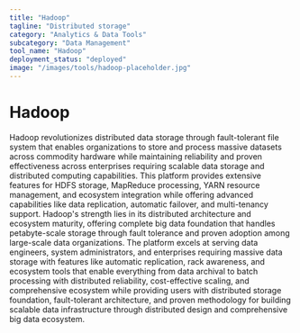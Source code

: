 ```yaml
---
title: "Hadoop"
tagline: "Distributed storage"
category: "Analytics & Data Tools"
subcategory: "Data Management"
tool_name: "Hadoop"
deployment_status: "deployed"
image: "/images/tools/hadoop-placeholder.jpg"
---
```


# Hadoop

Hadoop revolutionizes distributed data storage through fault-tolerant file system that enables organizations to store and process massive datasets across commodity hardware while maintaining reliability and proven effectiveness across enterprises requiring scalable data storage and distributed computing capabilities. This platform provides extensive features for HDFS storage, MapReduce processing, YARN resource management, and ecosystem integration while offering advanced capabilities like data replication, automatic failover, and multi-tenancy support. Hadoop's strength lies in its distributed architecture and ecosystem maturity, offering complete big data foundation that handles petabyte-scale storage through fault tolerance and proven adoption among large-scale data organizations. The platform excels at serving data engineers, system administrators, and enterprises requiring massive data storage with features like automatic replication, rack awareness, and ecosystem tools that enable everything from data archival to batch processing with distributed reliability, cost-effective scaling, and comprehensive ecosystem while providing users with distributed storage foundation, fault-tolerant architecture, and proven methodology for building scalable data infrastructure through distributed design and comprehensive big data ecosystem.